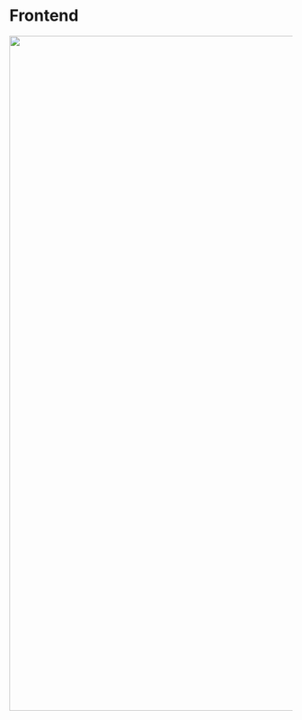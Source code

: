 # Frontend

<img src="https://res.cloudinary.com/proxify-io/image/upload/f_auto,dpr_auto,c_fill,q_auto:best,w_1728,h_720/v1/cms/images/articles/SLgaxshsAQF2Z1eQuNfxAs7DyeJ8upMGHPoKw3lJ.png" width="1200"/>  

